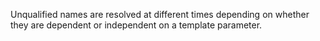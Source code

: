 Unqualified names are resolved at different times depending on whether they are dependent or independent on a template parameter.